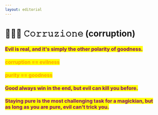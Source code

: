 ```yaml
---
layout: editorial
---
```


# 🙅🏻‍♀️ 𝙲𝚘𝚛𝚛𝚞𝚣𝚒𝚘𝚗𝚎 (corruption)

### <mark style="color:purple;">Evil is real, and it's simply the other polarity of goodness.</mark>

### <mark style="color:orange;">corruption == evilness</mark>&#x20;

### <mark style="color:orange;">purity == goodness</mark>

### <mark style="color:purple;">Good always win in the end, but evil can kill you before.</mark>

### <mark style="color:purple;">Staying pure is the most challenging task for a magickian, but as long as you are pure, evil can't trick you.</mark>
